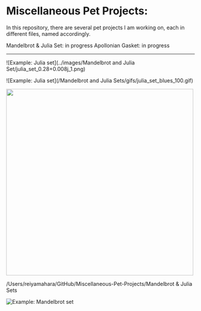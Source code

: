 # Miscellaneous Pet Projects:



In this repository, there are several pet projects I am working on, each in different files, named accordingly.

Mandelbrot & Julia Set: in progress
Apollonian Gasket: in progress

---

![Example: Julia set](../images/Mandelbrot and Julia Set/julia_set_0.28+0.008j_1.png)

![Example: Julia set](/Mandelbrot and Julia Sets/gifs/julia_set_blues_100.gif)


<img src="Miscellaneous-Pet-Projects/Mandelbrot & Julia Set/gifs/julia_set_blues_100.gif" width="500" />
  
 /Users/reiyamahara/GitHub/Miscellaneous-Pet-Projects/Mandelbrot & Julia Sets

![Example: Mandelbrot set](mandelbrot_set_rdbu_100.gif)

